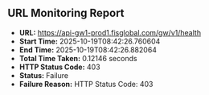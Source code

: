 ## URL Monitoring Report

- **URL:** https://api-gw1-prod1.fisglobal.com/gw/v1/health
- **Start Time:** 2025-10-19T08:42:26.760604
- **End Time:** 2025-10-19T08:42:26.882064
- **Total Time Taken:** 0.12146 seconds
- **HTTP Status Code:** 403
- **Status:** Failure
- **Failure Reason:** HTTP Status Code: 403
